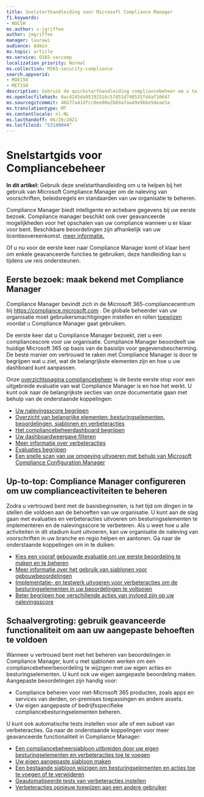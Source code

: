 ```yaml
---
title: Snelstarthandleiding voor Microsoft Compliance Manager
f1.keywords:
- NOCSH
ms.author: v-jgriffee
author: jmgriffee
manager: laurawi
audience: Admin
ms.topic: article
ms.service: O365-seccomp
localization_priority: Normal
ms.collection: M365-security-compliance
search.appverid:
- MOE150
- MET150
description: Gebruik de quickstarthandleiding compliancebeheer om u te helpen bij het maken van kennis, het instellen en het gebruik van Compliance Manager.
ms.openlocfilehash: 8ac4245da95192516c57d51d740531fd4af10647
ms.sourcegitcommit: 46b77a41dfcc0ee80e2b89a7aa49e9bbe5deae5a
ms.translationtype: MT
ms.contentlocale: nl-NL
ms.lasthandoff: 06/26/2021
ms.locfileid: "53149044"
---
```

# <a name="compliance-manager-quickstart"></a>Snelstartgids voor Compliancebeheer

**In dit artikel:** Gebruik deze snelstarthandleiding om u te helpen bij het gebruik van Microsoft Compliance Manager om de naleving van voorschriften, beleidsregels en standaarden van uw organisatie te beheren.

Compliance Manager biedt intelligente en actiebare gegevens bij uw eerste bezoek. Compliance manager beschikt ook over geavanceerde mogelijkheden voor het opschalen van uw compliance wanneer u er klaar voor bent. Beschikbare beoordelingen zijn afhankelijk van uw licentieovereenkomst. [meer informatie.](/office365/servicedescriptions/microsoft-365-service-descriptions/microsoft-365-tenantlevel-services-licensing-guidance/microsoft-365-security-compliance-licensing-guidance)

Of u nu voor de eerste keer naar Compliance Manager komt of klaar bent om enkele geavanceerde functies te gebruiken, deze handleiding kan u tijdens uw reis ondersteunen.

## <a name="first-visit-get-to-know-compliance-manager"></a>Eerste bezoek: maak bekend met Compliance Manager

Compliance Manager bevindt zich in de Microsoft 365-compliancecentrum bij https://compliance.microsoft.com . De globale beheerder van uw organisatie moet gebruikersmachtigingen instellen en rollen [toewijzen](compliance-manager-setup.md#set-user-permissions-and-assign-roles) voordat u Compliance Manager gaat gebruiken.

De eerste keer dat u Compliance Manager bezoekt, ziet u een compliancescore voor uw organisatie. Compliance Manager beoordeelt uw huidige Microsoft 365 op basis van de basislijn voor gegevensbescherming. De beste manier om vertrouwd te raken met Compliance Manager is door te begrijpen wat u ziet, wat de belangrijkste elementen zijn en hoe u uw dashboard kunt aanpassen.

Onze [overzichtspagina compliancebeheer](compliance-manager.md) is de beste eerste stop voor een uitgebreide evaluatie van wat Compliance Manager is en hoe het werkt. U kunt ook naar de belangrijkste secties van onze documentatie gaan met behulp van de onderstaande koppelingen:

- [Uw nalevingsscore begrijpen](compliance-manager.md#understanding-your-compliance-score)
- [Overzicht van belangrijke elementen: besturingselementen, beoordelingen, sjablonen en verbeteracties](compliance-manager.md#key-elements-controls-assessments-templates-improvement-actions)
- [Het compliancebeheerdashboard begrijpen](compliance-manager-setup.md#understand-the-compliance-manager-dashboard)
- [Uw dashboardweergave filteren](compliance-manager-setup.md#filtering-your-dashboard-view)
- [Meer informatie over verbeteracties](compliance-manager-setup.md#improvement-actions-page)
- [Evaluaties begrijpen](compliance-manager.md#assessments)
- [Een snelle scan van uw omgeving uitvoeren met behulp van Microsoft Compliance Configuration Manager](compliance-manager-mcca.md)

## <a name="ramping-up-configure-compliance-manager-to-manage-your-compliance-activities"></a>Up-to-top: Compliance Manager configureren om uw complianceactiviteiten te beheren

Zodra u vertrouwd bent met de basisbeginselen, is het tijd om dingen in te stellen die voldoen aan de behoeften van uw organisatie. U kunt aan de slag gaan met evaluaties en verbeteracties uitvoeren om besturingselementen te implementeren en de nalevingsscore te verbeteren. Als u weet hoe u alle activiteiten in dit stadium kunt uitvoeren, kan uw organisatie de naleving van voorschriften in uw branche en regio helpen en aantonen. Ga naar de onderstaande koppelingen om in te duiken:

- [Kies een vooraf gebouwde evaluatie om uw eerste beoordeling te maken en te beheren](compliance-manager-assessments.md)
- [Meer informatie over het gebruik van sjablonen voor gebouwbeoordelingen](compliance-manager-templates.md)
- [Implementatie- en testwerk uitvoeren voor verbeteracties om de besturingselementen in uw beoordelingen te voltooien](compliance-manager-improvement-actions.md)
- [Beter begrijpen hoe verschillende acties van invloed zijn op uw nalevingsscore](compliance-score-calculation.md)

## <a name="scaling-up-use-advanced-functionality-to-meet-your-custom-needs"></a>Schaalvergroting: gebruik geavanceerde functionaliteit om aan uw aangepaste behoeften te voldoen

Wanneer u vertrouwd bent met het beheren van beoordelingen in Compliance Manager, kunt u met sjablonen werken om een compliancebeheerbeoordeling te wijzigen met uw eigen acties en besturingselementen. U kunt ook uw eigen aangepaste beoordeling maken. Aangepaste beoordelingen zijn handig voor:

- Compliance beheren voor niet-Microsoft 365 producten, zoals apps en services van derden, on-premises toepassingen en andere assets.
- Uw eigen aangepaste of bedrijfsspecifieke compliancebesturingselementen beheren.

U kunt ook automatische tests instellen voor alle of een subset van verbeteracties. Ga naar de onderstaande koppelingen voor meer geavanceerde functionaliteit in Compliance Manager:

- [Een compliancebeheersjabloon uitbreiden door uw eigen besturingselementen en verbeteracties toe te voegen](compliance-manager-templates.md#extend-an-assessment-template)
- [Uw eigen aangepaste sjabloon maken](compliance-manager-templates.md#create-an-assessment-template)
- [Een bestaande sjabloon wijzigen om besturingselementen en acties toe te voegen of te verwijderen](compliance-manager-templates.md#modify-a-template)
- [Geautomatiseerde tests van verbeteracties instellen](compliance-manager-setup.md#set-up-automated-testing)
- [Verbeteracties opnieuw toewijzen aan een andere gebruiker](compliance-manager-setup.md#reassign-improvement-actions-to-another-user)